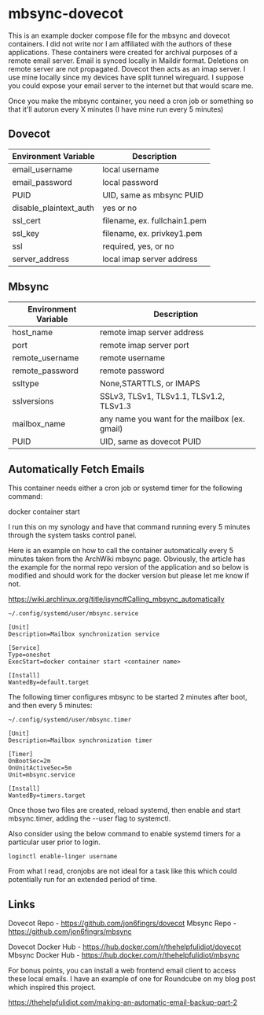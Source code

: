 # mbsync-dovecot
This is an example docker compose file for the mbsync and dovecot containers. I did not write nor I am affiliated with the authors of these applications. These containers were created for archival purposes of a remote email server. Email is synced locally in Maildir format. Deletions on remote server are not propagated. Dovecot then acts as an imap server. I use mine locally since my devices have split tunnel wireguard. I suppose you could expose your email server to the internet but that would scare me.

Once you make the mbsync container, you need a cron job or something so that it'll autorun every X minutes (I have mine run every 5 minutes)

## Dovecot
| Environment Variable | Description |
| --- | --- |
| email_username | local username |
| email_password | local password |
| PUID | UID, same as mbsync PUID |
| disable_plaintext_auth | yes or no |
| ssl_cert | filename, ex. fullchain1.pem |
| ssl_key | filename, ex. privkey1.pem |
| ssl | required, yes, or no |
| server_address | local imap server address |

## Mbsync
| Environment Variable | Description |
| --- | --- |
| host_name | remote imap server address |
| port | remote imap server port |
| remote_username | remote username |
| remote_password | remote password |
| ssltype | None,STARTTLS, or IMAPS |
| sslversions | SSLv3, TLSv1, TLSv1.1, TLSv1.2, TLSv1.3 |
| mailbox_name | any name you want for the mailbox (ex. gmail) |
| PUID | UID, same as dovecot PUID |

## Automatically Fetch Emails

This container needs either a cron job or systemd timer for the following command:

docker container start <container name>

I run this on my synology and have that command running every 5 minutes through the system tasks control panel.
  
Here is an example on how to call the container automatically every 5 minutes taken from the ArchWiki mbsync page. Obviously, the article has the example for the normal repo version of the application and so below is modified and should work for the docker version but please let me know if not.
  
https://wiki.archlinux.org/title/isync#Calling_mbsync_automatically
  

```
~/.config/systemd/user/mbsync.service

[Unit]
Description=Mailbox synchronization service

[Service]
Type=oneshot
ExecStart=docker container start <container name>

[Install]
WantedBy=default.target
```
  
The following timer configures mbsync to be started 2 minutes after boot, and then every 5 minutes:
```
~/.config/systemd/user/mbsync.timer

[Unit]
Description=Mailbox synchronization timer

[Timer]
OnBootSec=2m
OnUnitActiveSec=5m
Unit=mbsync.service

[Install]
WantedBy=timers.target
```
  
Once those two files are created, reload systemd, then enable and start mbsync.timer, adding the --user flag to systemctl.

Also consider using the below command to enable systemd timers for a particular user prior to login.

```
loginctl enable-linger username
```
  
From what I read, cronjobs are not ideal for a task like this which could potentially run for an extended period of time.

## Links
  
Dovecot Repo - https://github.com/jon6fingrs/dovecot
Mbsync Repo - https://github.com/jon6fingrs/mbsync

Dovecot Docker Hub - https://hub.docker.com/r/thehelpfulidiot/dovecot
Mbsync Docker Hub - https://hub.docker.com/r/thehelpfulidiot/mbsync

For bonus points, you can install a web frontend email client to access these local emails. I have an example of one for Roundcube on my blog post which inspired this project.

https://thehelpfulidiot.com/making-an-automatic-email-backup-part-2
